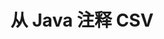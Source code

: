---
############################# Static ############################
layout: "auto-gen-annotation"

############################# Head ############################
head_title: "Java CSV Annotation API C# 中的注释"
head_description: "Java API 用于从 CSV、图像、绘图和文档文件格式创建和注释流行的注释类型。"

############################# Header ############################
title: "从 Java 注释 CSV"
description: ""
bg_image: "https://cms.admin.containerize.com/templates/aspose/App_Themes/V3/images/bg/header1.png"
bg_overlay: false
button:
    enable: true
    icon: "fas fa-arrow-down"
    label: "下载免费试用版"
    link: "https://downloads.groupdocs.com/annotation/java"

############################# About ############################
about:
    enable: true
    title: "关于 Java API 的 GroupDocs.Annotation"
    content: |
        GroupDocs.Annotation for Java API 是一个库，允许您在 Mac、Windows 或 Ubuntu 上向 PDF、Word 和其他文档添加注释。 [GroupDocs.Annotation for Java](/annotation/java) 是一个用于管理注释的原生 Java API，全面支持从图像和各种其他文档中创建、添加、编辑、删除、提取和导出注释。您可以在此[页面](https://docs.groupdocs.com/annotation/java/supported-document-formats/)上看到支持的文档格式的完整列表。
        该库不仅允许您处理 CSV 文档，还可以处理许多其他类型的文档，例如 Word、Excel、PowerPoint、Outlook 电子邮件、Visio、Adobe、OpenDocument、OpenOffice、Photoshop、AutoCad 等。
        GroupDocs.Annotation for Java API 允许您创建和添加新注释、编辑注释、提取注释、注释以及从文档中删除它们。该库支持 13 种不同的注释类型，包括文本、折线、区域、下划线、点、水印、箭头、椭圆、文本替换、距离、文本字段、PDF、HTML、Microsoft Word 文档、电子表格、图表、演示文稿中的资源编辑，绘图、图像和许多其他文件格式。
        该示例（请参见下文）演示了如何使用 CSV 文档，在此示例中您可以看到如何使用 GroupDocs 的主要步骤。注释：设置许可证、打开要使用的文档、创建注释，根据需要添加数据对象设置注释属性，并将结果保存到需要的地方。您还可以在我们的 github [页面](https://github.com/groupdocs-annotation/GroupDocs.Annotation-for-Java) 或我们的产品 [文档](https://docs.groupdocs.com/annotation/java/getting-started/)。

############################# Steps ############################
howTo_Add:
steps_Add:
    enable: true
    title_left: "在 Java 中向 CSV 添加注释的步骤"
    content_left: |
        [GroupDocs.Annotation](/annotation/java/) 通过实施几个简单的步骤，Java 开发人员可以轻松地将各种注释类型添加到任何基于 Java 的应用程序中的 CSV 文件。
        *   创建带有评论和日期的 Reply 对象。
        *   创建 AreaAnnotation 对象，设置区域选项并添加回复。
        *   创建 Annotator 对象并添加区域注释。
        *   保存输出文件。
    title_right: "系统要求"
    content_right: |
        所有主要平台和操作系统都支持 Java API 的 GroupDocs.Annotation。在执行下面的代码之前，请确保您的系统上安装了以下先决条件。
        *   操作系统：Microsoft Windows、Linux、MacOS
        *   开发环境：NetBeans、Intellij IDEA、Eclipse等
        *   Java 运行时环境：Java 7 (1.7) 及更高版本
        *   从 [GroupDocs Artifact Repository](https://repository.groupdocs.com/webapp/#/artifacts/browse/tree/General/repo/com/groupdocs/groupdocs-annotation) 获取最新版本的 GroupDocs.Annotation for Java

############################# Preview ############################
preview_Add:
    enable: true
    title: 注释预览和代码示例
    content: |
        ![Annotation preview image](https://docs.groupdocs.com/annotation/java/images/add-area-annotation.png)
    code: |
        ```java
        // Create an instance of Reply class and add comments
        Reply firstReply = new Reply();
        firstReply.setComment("First comment");
        firstReply.setRepliedOn(Calendar.getInstance().getTime());
        
        Reply secondReply = new Reply();
        secondReply.setComment("Second comment");
        secondReply.setRepliedOn(Calendar.getInstance().getTime());
        
        List<Reply> replies = new ArrayList<Reply>();
        replies.add(firstReply);
        replies.add(secondReply);
        
        // Create an instance of AreaAnnotation class and set options
        AreaAnnotation area = new AreaAnnotation();
        area.setBackgroundColor(65535);
        area.setBox(new Rectangle(100, 100, 100, 100));
        area.setCreatedOn(Calendar.getInstance().getTime());
        area.setMessage("This is area annotation");
        area.setOpacity(0.7);
        area.setPageNumber(0);
        area.setPenColor(65535);
        area.setPenStyle(PenStyle.Dot);
        area.setPenWidth((byte) 3);
        area.setReplies(replies);
        
        // Create an instance of Annotator class
        Annotator annotator = new Annotator("input.bmp");
        
        // Add annotation
        annotator.add(area);
        
        // Save to file
        annotator.save("output.bmp");
        annotator.dispose();
        ```

############################# Steps ############################
howTo_Remove:
steps_Remove:
    enable: true
    title_left: "在 Java 中从 CSV 中删除注释的步骤"
    content_left: |
        [GroupDocs.Annotation](/annotation/java/) 通过实施几个简单的步骤，Java 开发人员可以更轻松地从任何基于 Java 的应用程序中的 CSV 文件中删除注释详细信息。
        *   创建带有评论和日期的 Reply 对象。
        *   实例化 SaveOptions 对象并设置 AnnotationTypes = AnnotationType.None。
        *   使用生成的文档路径或流以及 SaveOptions 对象调用 save 方法。

############################# Preview ############################
preview_Remove:
    enable: true
    code: |
        ```java
        // Create an instance of Annotator class 
        Annotator annotator = new Annotator("C://input.bmp");

        // Remove annotation by set type None 
        SaveOptions saveOptions = new SaveOptions();
        saveOptions.setAnnotationTypes(AnnotationType.None);

        // Save annotation to output file
        annotator.save("C://output.bmp", saveOptions);
        annotator.dispose();
        ```

############################# Steps ############################
howTo_Edit:
steps_Edit:
    enable: true
    title_left: "在 Java 中编辑 CSV 注释的步骤"
    content_left: |
        [GroupDocs.Annotation](/annotation/java/) 通过实施几个简单的步骤，Java 开发人员可以更轻松地从任何基于 Java 的应用程序中的 CSV 文件更新各种注释属性。
        *   使用输入文档路径或流实例化 Annotator 对象，并使用 ImportAnnotations = true 实例化 LoadOptions。
        *   创建一些 AnnotationBase 实现并设置现有注释的 Id（如果未找到具有该 Id 的注释，则不会更改任何内容）或注释的路径列表（所有现有注释将被删除）。
        *   使用传递的注释调用 Annotator 对象的更新方法。
        *   使用生成的文档路径或流以及 SaveOptions 对象调用 save 方法。

############################# Preview ############################
preview_Edit:
    enable: true
    code: |
        ```java
        String outputPath = "UpdateAnnotation.bmp";

        // Create an instance of Annotator class
        Annotator annotator = new Annotator("input.bmp");
        
        // Create an instance of Reply class for first example and add comments
        Reply reply1 = new Reply();
        reply1.setComment("Original first comment");
        reply1.setRepliedOn(Calendar.getInstance().getTime());
        
        Reply reply2 = new Reply();
        reply2.setComment("Original second comment");
        reply2.setRepliedOn(Calendar.getInstance().getTime());
        
        java.util.List replies = new ArrayList();
        replies.add(reply1);
        replies.add(reply2);
        
        // Create an instance of AreaAnnotation class and set options
        AreaAnnotation original = new AreaAnnotation();
        original.setId(1);
        original.setBackgroundColor(65535);
        original.setBox(new Rectangle(100, 100, 100, 100));
        original.setCreatedOn(Calendar.getInstance().getTime());
        original.setMessage("This is original annotation");
        original.setReplies(replies);
        
        // Add original annotation
        annotator.add(original);
        annotator.save(outputPath);
        annotator.dispose();
        
        LoadOptions loadOptions = new LoadOptions();
        
        // Open annotated document
        Annotator annotator1 = new Annotator(outputPath, loadOptions);
        
        // Create an instance of Reply class for update first example
        Reply reply3 = new Reply();
        reply3.setComment("Updated first comment");
        reply3.setRepliedOn(Calendar.getInstance().getTime());
        
        Reply reply4 = new Reply();
        reply4.setComment("Updated second comment");
        reply4.setRepliedOn(Calendar.getInstance().getTime());
        
        java.util.List replies1 = new ArrayList();
        replies1.add(reply3);
        replies1.add(reply4);

        // Suggest we want change some properties of existed annotation
        AreaAnnotation updated = new AreaAnnotation();
        updated.setId(1);
        updated.setBackgroundColor(255);
        updated.setBox(new Rectangle(0, 0, 50, 200));
        updated.setCreatedOn(Calendar.getInstance().getTime());
        updated.setMessage("This is updated annotation");
        updated.setReplies(replies1);
        
        // Update and save annotation
        annotator1.update(updated);
        annotator1.save(outputPath);
        annotator1.dispose();
        ```

############################# Steps ############################
howTo_Extract:
steps_Extract:
    enable: true
    title_left: "在 Java 中从 CSV 提取注释的步骤"
    content_left: |
        [GroupDocs.Annotation](/annotation/java/) 通过实施几个简单的步骤，Java 开发人员可以轻松地对文档进行注释并从任何基于 Java 的应用程序中的 CSV 文件中提取注释信息。
        *   创建带有评论和日期的 Reply 对象。
        *   实例化 LoadOptions 对象并使用 true 参数调用 SetImportAnnotations。
        *   定义类型为 List 的变量。
        *   调用 get 方法并将结果返回到上面的变量。

############################# Preview ############################
preview_Extract:
    enable: true
    code: |
        ```java
        // For using this example input file ("annotated.bmp") must be with annotations
        LoadOptions loadOptions = new LoadOptions();
        
        // Create an instance of Annotator class and get annotations
        final Annotator annotator = new Annotator("annotated.bmp", loadOptions);
        List annotations = annotator.get();
        ```

############################# Demos ############################
demos:
    enable: true
    title: "现场演示添加、删除、编辑、提取文档和图像的注释"
    content: |
        立即访问 [GroupDocs.Annotation 现场演示](https://products.groupdocs.app/annotation/family) 网站，向 CSV 文件添加、删除、编辑和提取注释。 现场演示有以下好处

############################# About Formats ############################
about_formats:
    enable: true
    format:
        # format loop
        - icon: "far fa-file-csv"
          title: "关于 CSV 文件格式"
          content: |
            带有 CSV（逗号分隔值）扩展名的文件表示纯文本文件，其中包含带有逗号分隔值的数据记录。 CSV 文件中的每一行都是文件中包含的记录集中的一条新记录。当数据从一个存储系统传输到另一存储系统时，会生成此类文件。由于所有应用程序都可以识别以逗号分隔的记录，因此将此类数据文件导入数据库非常方便。几乎所有电子表格应用程序（例如 Microsoft Excel 或 OpenOffice Calc）都可以轻松导入 CSV。从此类文件导入的数据排列在电子表格的单元格中以向用户表示。

          link: "https://docs.fileformat.com/image/csv/"

############################# More Formats ############################
more_formats:
    enable: true
    title: "使用其他流行的文档格式"
    content: |
        更新一些流行文件格式的注释属性，如下所述。
    format:
        # format loop
        - name: "Annotate PDF document"
          link: "https://products.groupdocs.com/annotation/java/pdf/"
          description: "Adobe Portable Document Format"

        # format loop
        - name: "Annotate DOC document"
          link: "https://products.groupdocs.com/annotation/java/doc/"
          description: "Microsoft Word Document"

        # format loop
        - name: "Annotate DOCM document"
          link: "https://products.groupdocs.com/annotation/java/docm/"
          description: "Microsoft Word Macro-Enabled Document"

        # format loop
        - name: "Annotate DOCX document"
          link: "https://products.groupdocs.com/annotation/java/docx/"
          description: "Microsoft Word Open XML Document"

        # format loop
        - name: "Annotate DOT document"
          link: "https://products.groupdocs.com/annotation/java/dot/"
          description: "Microsoft Word Document Template"

        # format loop
        - name: "Annotate DOTX document"
          link: "https://products.groupdocs.com/annotation/java/dotx/"
          description: "Word Open XML Document Template"

        # format loop
        - name: "Annotate RTF document"
          link: "https://products.groupdocs.com/annotation/java/rtf/"
          description: "Rich Text Document"

        # format loop
        - name: "Annotate ODT document"
          link: "https://products.groupdocs.com/annotation/java/odt/"
          description: "Open Document Text"

        # format loop
        - name: "Annotate XLS document"
          link: "https://products.groupdocs.com/annotation/java/xls/"
          description: "Microsoft Excel Binary File Format"

        # format loop
        - name: "Annotate XLSX document"
          link: "https://products.groupdocs.com/annotation/java/xlsx/"
          description: "Microsoft Excel Open XML Spreadsheet"

        # format loop
        - name: "Annotate XLSM document"
          link: "https://products.groupdocs.com/annotation/java/xlsm/"
          description: "Microsoft Excel Macro-Enabled Spreadsheet"

        # format loop
        - name: "Annotate XLSB document"
          link: "https://products.groupdocs.com/annotation/java/xlsb/"
          description: "Microsoft Excel Binary Worksheet"

        # format loop
        - name: "Annotate ODS document"
          link: "https://products.groupdocs.com/annotation/java/ods/"
          description: "Open Document Spreadsheet"

        # format loop
        - name: "Annotate PPT document"
          link: "https://products.groupdocs.com/annotation/java/ppt/"
          description: "PowerPoint Presentation"

        # format loop
        - name: "Annotate PPTX document"
          link: "https://products.groupdocs.com/annotation/java/pptx/"
          description: "PowerPoint Open XML Presentation"

        # format loop
        - name: "Annotate PPSX document"
          link: "https://products.groupdocs.com/annotation/java/ppsx/"
          description: "PowerPoint Open XML Slide Show"

        # format loop
        - name: "Annotate POTM document"
          link: "https://products.groupdocs.com/annotation/java/potm/"
          description: "Microsoft PowerPoint Template"

        # format loop
        - name: "Annotate PPTM document"
          link: "https://products.groupdocs.com/annotation/java/pptm/"
          description: "Microsoft PowerPoint Presentation"

        # format loop
        - name: "Annotate PPS document"
          link: "https://products.groupdocs.com/annotation/java/pps/"
          description: "Microsoft PowerPoint 97-2003 Slide Show"

        # format loop
        - name: "Annotate ODP document"
          link: "https://products.groupdocs.com/annotation/java/odp/"
          description: "OpenDocument Presentation"

        # format loop
        - name: "Annotate HTML document"
          link: "https://products.groupdocs.com/annotation/java/html/"
          description: "HyperText Markup Language"

        # format loop
        - name: "Annotate TIFF document"
          link: "https://products.groupdocs.com/annotation/java/tiff/"
          description: "Tagged Image File Format"

        # format loop
        - name: "Annotate JPEG document"
          link: "https://products.groupdocs.com/annotation/java/jpeg/"
          description: "JPEG Image"

        # format loop
        - name: "Annotate PNG document"
          link: "https://products.groupdocs.com/annotation/java/png/"
          description: "Portable Network Graphic"

        # format loop
        - name: "Annotate EML document"
          link: "https://products.groupdocs.com/annotation/java/eml/"
          description: "E-mail Message"

        # format loop
        - name: "Annotate MSG document"
          link: "https://products.groupdocs.com/annotation/java/msg/"
          description: "Microsoft Outlook E-mail Message"

        # format loop
        - name: "Annotate VSD document"
          link: "https://products.groupdocs.com/annotation/java/vsd/"
          description: "Microsoft Visio 2003-2010 Drawing"

        # format loop
        - name: "Annotate VSDX document"
          link: "https://products.groupdocs.com/annotation/java/vsdx/"
          description: "Microsoft Visio Drawing"

        # format loop
        - name: "Annotate VSS document"
          link: "https://products.groupdocs.com/annotation/java/vss/"
          description: "Microsoft Visio 2003-2010 Stencil"

        # format loop
        - name: "Annotate VST document"
          link: "https://products.groupdocs.com/annotation/java/vst/"
          description: "Microsoft Visio 2013 Stencil"

        # format loop
        - name: "Annotate DWG document"
          link: "https://products.groupdocs.com/annotation/java/dwg/"
          description: "Autodesk Design Data Formats"

        # format loop
        - name: "Annotate DXF document"
          link: "https://products.groupdocs.com/annotation/java/dxf/"
          description: "AutoCAD Drawing Interchange"

        # format loop
        - name: "Annotate DCM document"
          link: "https://products.groupdocs.com/annotation/java/dcm/"
          description: "Digital Imaging and Communications in Medicine"

        # format loop
        - name: "Annotate WMF document"
          link: "https://products.groupdocs.com/annotation/java/wmf/"
          description: "Windows Metafile"

        # format loop
        - name: "Annotate EMF document"
          link: "https://products.groupdocs.com/annotation/java/emf/"
          description: "Enhanced Metafile Format"


############################# Back to top ###############################
back_to_top:
    enable: true
---